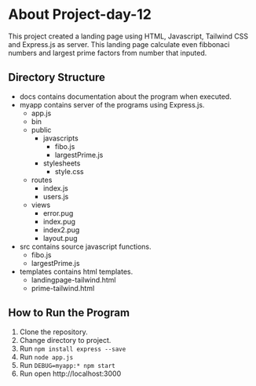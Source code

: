 # About Project-day-12

This project created a landing page using HTML, Javascript, Tailwind CSS and Express.js as server. This landing page calculate even fibbonaci numbers and largest prime factors from number that inputed.

## Directory Structure 
- docs contains documentation about the program when executed.
- myapp contains server of the programs using Express.js.
    - app.js
    - bin
    - public
        - javascripts
            - fibo.js
            - largestPrime.js
        - stylesheets
            - style.css
    - routes
        - index.js
        - users.js
    - views
        - error.pug
        - index.pug
        - index2.pug
        - layout.pug
- src contains source javascript functions.
    - fibo.js
    - largestPrime.js
- templates contains html templates.
    - landingpage-tailwind.html
    - prime-tailwind.html

## How to Run the Program

1. Clone the repository.
2. Change directory to project.
3. Run `npm install express --save`
4. Run `node app.js`
5. Run `DEBUG=myapp:* npm start`
5. Run open http://localhost:3000
